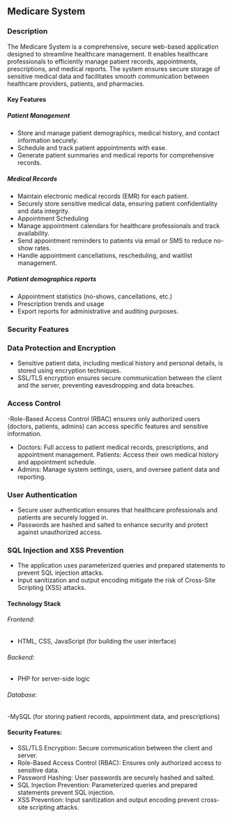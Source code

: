 ## Medicare System
### Description
The Medicare System is a comprehensive, secure web-based application designed to streamline healthcare management. It enables healthcare professionals to efficiently manage patient records, appointments, prescriptions, and medical reports. The system ensures secure storage of sensitive medical data and facilitates smooth communication between healthcare providers, patients, and pharmacies.

#### Key Features
##### Patient Management
- Store and manage patient demographics, medical history, and contact information securely.
- Schedule and track patient appointments with ease.
- Generate patient summaries and medical reports for comprehensive records.
##### Medical Records
- Maintain electronic medical records (EMR) for each patient.
- Securely store sensitive medical data, ensuring patient confidentiality and data integrity.
- Appointment Scheduling
- Manage appointment calendars for healthcare professionals and track availability.
- Send appointment reminders to patients via email or SMS to reduce no-show rates.
- Handle appointment cancellations, rescheduling, and waitlist management.

##### Patient demographics reports
- Appointment statistics (no-shows, cancellations, etc.)
- Prescription trends and usage
- Export reports for administrative and auditing purposes.
### Security Features
### Data Protection and Encryption
- Sensitive patient data, including medical history and personal details, is stored using encryption techniques.
 - SSL/TLS encryption ensures secure communication between the client and the server, preventing eavesdropping and data breaches.
### Access Control
-Role-Based Access Control (RBAC) ensures only authorized users (doctors, patients, admins) can access specific features and sensitive information.
- Doctors: Full access to patient medical records, prescriptions, and appointment management.
 Patients: Access their own medical history and appointment schedule.
- Admins: Manage system settings, users, and oversee patient data and reporting.
### User Authentication
- Secure user authentication ensures that healthcare professionals and patients are securely logged in.
- Passwords are hashed and salted to enhance security and protect against unauthorized access.
### SQL Injection and XSS Prevention
- The application uses parameterized queries and prepared statements to prevent SQL injection attacks.
- Input sanitization and output encoding mitigate the risk of Cross-Site Scripting (XSS) attacks.
#### Technology Stack
###### Frontend:
- HTML, CSS, JavaScript (for building the user interface)
###### Backend:
- PHP  for server-side logic
###### Database:
-MySQL (for storing patient records, appointment data, and prescriptions)
#### Security Features:
- SSL/TLS Encryption: Secure communication between the client and server.
- Role-Based Access Control (RBAC): Ensures only authorized access to sensitive data.
- Password Hashing: User passwords are securely hashed and salted.
- SQL Injection Prevention: Parameterized queries and prepared statements prevent SQL injection.
- XSS Prevention: Input sanitization and output encoding prevent cross-site scripting attacks.
